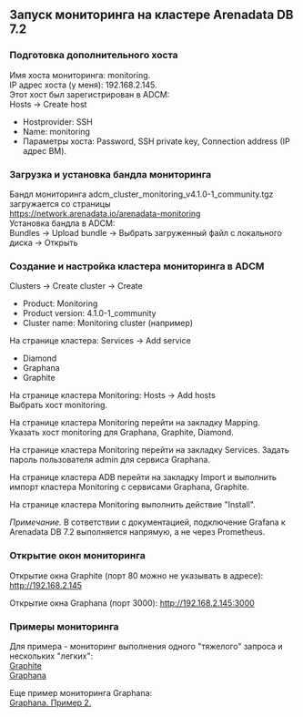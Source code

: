 ## Запуск мониторинга на кластере Arenadata DB 7.2 ##   
   
### Подготовка дополнительного хоста ###   
Имя хоста мониторинга: monitoring.   
IP адрес хоста (у меня): 192.168.2.145.   
Этот хост был зарегистрирован в ADCM:   
Hosts -> Create host   
* Hostprovider: SSH   
* Name: monitoring   
* Параметры хоста: Password, SSH private key, Connection address (IP адрес ВМ).   

### Загрузка и установка бандла мониторинга ###   
Бандл мониторинга adcm_cluster_monitoring_v4.1.0-1_community.tgz загружается со страницы   
https://network.arenadata.io/arenadata-monitoring   
Установка бандла в ADCM:   
Bundles -> Upload bundle -> Выбрать загруженный файл с локального диска -> Открыть   

### Создание и настройка кластера мониторинга в ADCM ###   
Clusters -> Create cluster -> Create    
* Product: Monitoring   
* Product version: 4.1.0-1_community   
* Cluster name: Monitoring cluster (например)
   
На странице кластера: Services -> Add service
* Diamond
* Graphana
* Graphite

На странице кластера Monitoring: Hosts -> Add hosts   
Выбрать хост monitoring.   

На странице кластера Monitoring перейти на закладку Mapping.    
Указать хост monitoring для Graphana, Graphite, Diamond.   
   
На странице кластера Monitoring перейти на закладку Services. Задать пароль пользователя admin для сервиса Graphana. 

На странице кластера ADB перейти на закладку Import и выполнить импорт кластера Monitoring с сервисами Graphana, Graphite.
   
На странице кластера Monitoring выполнить действие "Install".  
   
*Примечание.* В сответствии с документацией, подключение Grafana к Arenadata DB 7.2 выполняется напрямую, а не через Prometheus.   
   
### Открытие окон мониторинга ###   
Открытие окна Graphite (порт 80 можно не указывать в адресе): http://192.168.2.145   
   
Открытие окна Graphana (порт 3000): http://192.168.2.145:3000
   
### Примеры мониторинга ###     

Для примера - мониторинг выполнения одного "тяжелого" запроса и нескольких "легких":   
[Graphite](Graphite.jpg)   
[Graphana](ArenadataSystemMetrics.jpg)   
   
Еще пример мониторинга Graphana:   
[Graphana. Пример 2.](ArenadataSystemMetrics_2.jpg)   
   
